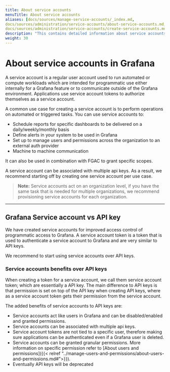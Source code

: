 ```yaml
---
title: About service accounts
menuTitle: About service accounts
aliases: [docs/sources/manage-service-accounts/_index.md, 
docs/sources/administration/service-accounts/about-service-accounts.md,
docs/sources/administration/service-accounts/create-service-accounts.md]
description: "This contains detailed information about service accounts in Grafana"
weight: 30
---
```


# About service accounts in Grafana

A service account is a regular user account used to run automated or compute workloads which are intended for programmatic use either internally for a Grafana feature or to communicate outside of the Grafana environment. Applications use service account tokens to authorize themselves as a service account.

A common use case for creating a service account is to perform operations on automated or triggered tasks. You can use service accounts to:

- Schedule reports for specific dashboards to be delivered on a daily/weekly/monthly basis
- Define alerts in your system to be used in Grafana
- Set up to manage users and permissions across the organization to an external auth provider
- Machine to machine communication

It can also be used in combination with FGAC to grant specific scopes.

A service account can be associated with multiple api keys. As a result, we recommend starting off by creating one service account per use case.

> **Note:** Service accounts act on an organization level, if you have the same task that is needed for multiple organizations, we recommend provisioning service accounts for each organization.

---

## Grafana Service account vs API key

We have created service accounts for improved access control of programmatic access to Grafana. A service account token is a token that is used to authenticate a service account to Grafana and are very similar to API keys.

We recommend to start using service accounts over API keys.

### Service accounts benefits over API keys

When creating a token for a service account, we call them service account token; which are essentially a API key. The main difference to API keys is that permission is set on top of the API key when creating API keys, where as a service account token gets their permission from the service account.

The added benefits of service accounts to API keys are:

- Service accounts act like users in Grafana and can be disabled/enabled and granted permissions.
- Service accounts can be associated with multiple api keys.
- Service account tokens are not tied to a specific user, therefore making sure applications can be authenticated even if a Grafana user is deleted.
- Service accounts can be granted granular permissions. More information on specific permission refer to [About users and permissions]({{< relref "../manage-users-and-permissions/about-users-and-permissions.md#">}}).
- Eventually API keys will be deprecated
